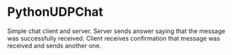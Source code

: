 # PythonUDPChat

Simple chat client and server. Server sends answer saying that the message was successfully received. Client receives confirmation that message was received and sends another one.
